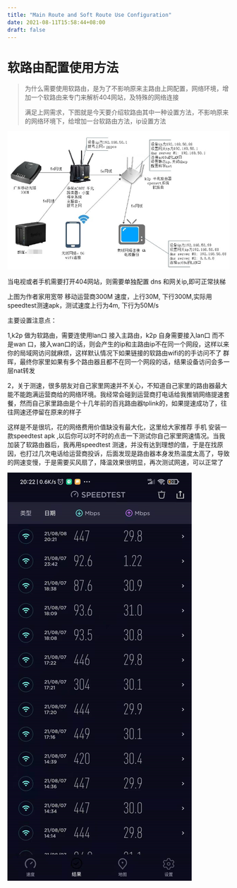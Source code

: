 ```yaml
---
title: "Main Route and Soft Route Use Configuration"
date: 2021-08-11T15:58:44+08:00
draft: false
---
```


# 软路由配置使用方法

> 为什么需要使用软路由，是为了不影响原来主路由上网配置，网络环境，增加一个软路由来专门来解析404网站，及特殊的网络连接
>
> 满足上网需求，下图就是今天要介绍软路由其中一种设置方法，不影响原来的网络环境下，给增加一台软路由方法，ip设置方法

![image-20210811160444222](image-20210811160444222.png)

当电视或者手机需要打开404网站，则需要单独配置 dns 和网关ip,即可正常扶梯

上图为作者家用宽带  移动运营商300M 速度，上行30M, 下行300M,实际用speedtest测速apk，测试速度上行为4m, 下行为50M/s 

主要设置注意点：

1,k2p 做为软路由，需要连使用lan口 接入主路由，k2p 自身需要接入lan口 而不是wan 口，接入wan口的话，则会产生的ip和主路由ip不在同一个网段，这样以来你的局域网访问就麻烦，这样默认情况下如果链接的软路由wifi的的手访问不了 群晖，最终你家里如果有多个路由器且都不在同一个网段的话，结果设备访问会多一层nat转发

2，关于测速，很多朋友对自己家里网速并不关心，不知道自己家里的路由器最大能不能跑满运营商给的网络环境。我经常会碰到运营商打电话给我推销网络提速套餐，然而自己家里路由是个十几年前的百兆路由器tplink的，如果提速成功了，往往网速还停留在原来的样子

这样是不是很坑，花的网络费用价值缺没有最大化，这里给大家推荐 手机 安装一款speedtest apk ,以后你可以时不时的点击一下测试你自己家里网速情况。当我加装了软路由器后，我再用speedtest 测速，并没有达到理想的值，于是在找原因，也打过几次电话给运营商投诉，后面发现是路由器本身发热温度太高了，导致的网速变慢，于是需要买风扇了，降温效果很明显，再次测试网速，可以正常了





![image-20210811164100204](image-20210811164100204.png)



